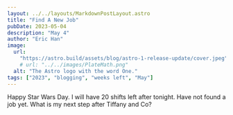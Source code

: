 ```yaml
---
layout: ../../layouts/MarkdownPostLayout.astro
title: "Find A New Job"
pubDate: 2023-05-04
description: "May 4"
author: "Eric Han"
image:
  url:
    "https://astro.build/assets/blog/astro-1-release-update/cover.jpeg"
    # url: "../../images/PlateMath.png"
  alt: "The Astro logo with the word One."
tags: ["2023", "blogging", "weeks left", "May"]
---
```


Happy Star Wars Day. I will have 20 shifts left after tonight. Have not found a job yet. What is my next step after Tiffany and Co?
